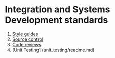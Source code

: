 # Integration and Systems Development standards

1. [Style guides](style_guides/readme.md)
2. [Source control](source_control/readme.md)
3. [Code reviews](code_reviews/readme.md)
4. [Unit Testing] (unit_testing/readme.md)